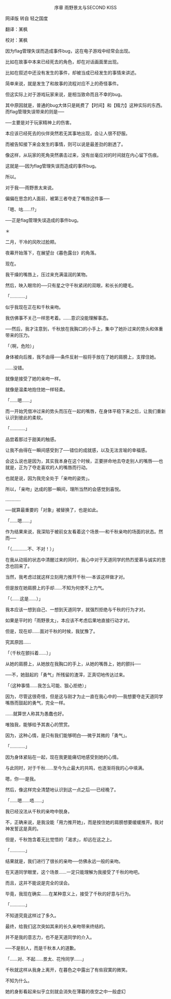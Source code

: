 <p align="center">序章 雨野景太与SECOND KISS</p>

网译版 转自 轻之国度

翻译：某枫

校对：某枫

因为flag管理失误而造成事件bug，这在电子游戏中经常会出现。

比如在故事中本来已经死去的角色，却在对话画面里出现。

比如在叙述中还没有发生的事件，却被当成已经发生的事情来讲述。

简单来说，就是发生了和故事的流程对应不上的奇怪事件。

但这实际上对于游戏玩家来说，是相当致命而且不幸的bug。

其中原因就是，普通的bug大体只是耗费了【时间】和【精力】这种实际的东西。而flag管理失误带来的则是──

──主要是对于玩家精神上的伤害。

本应该已经死去的伙伴突然若无其事地出现，会让人很不舒服。

而被告知接下来会发生的事情，则可以说是最差劲的剧透了。

像这样，从玩家的死角突然袭击过来，没有丝毫应对的时间就在内心留下伤痕。

这就是──因为flag管理失误而造成的事件bug。

所以。

对于我──雨野景太来说。

偏偏在思念的人面前，被第三者夺走了嘴唇这件事──

「嗯、咕……!?」

──正是flag管理失误造成的事件bug。

＊

二月，干冷的风吹过脸颊。

夜幕开始落下，在展望台《暮色露台》的角落。

现在。

我干燥的嘴唇上，压过来充满温润的某物。

然后，映入眼帘的──只有星之守千秋紧闭的双眼，和长长的睫毛。

「…………」

似乎我现在正在和千秋亲吻。

我仿佛事不关己一样思考着。……意识没能理解事态。

──然后，我才注意到，千秋放在我胸口的小手上，集中了她扑过来的势头和体重带来的压力。

「（啊，危险）」

身体被向后推，我不由得──条件反射一般将手放在了她的肩膀上，支撑住她。

……没错。

就像是接受了她的亲吻一样。

就像是温柔地抱住她一样轻柔。

「……嗯……」

而一开始凭借冲过来的势头而压在一起的嘴唇，在身体平稳下来之后，让我们重新认识到彼此的柔软。

「…………」

品尝着那过于甜美的触感。

让我不由得在一瞬间感受到了──错位的成就感，以及无法言喻的幸福感。

会这么说也是因为，其实我本身在这个时候，正要拼命地去夺走别人的嘴唇──也就是，正为了夺走喜欢的人的嘴唇而行动。

也就是说，因为我完全处于「亲吻的姿势」。

所以，「亲吻」达成的那一瞬间，理所当然的会感觉到喜悦。

…………

──就算最重要的「对象」被替换了，也是如此。

「……嗯……」

作为结果来说，我深陷于被前女友看着这个场景──和千秋亲吻的场面的状态。然而──

「（…………不、不对！）」

在我从动摇的状态中清醒过来的同时，我心中对于天道同学的热烈爱慕与诚实的思念也回来了。

当然，我考虑过就这样立刻用力推开千秋──本该这样做才对。

但是放在她肩膀上的手却……不知为何使不上力气。

「（……这是……）」

我本应该一想到自己、一想到天道同学，就强烈拒绝与千秋的行为才对。

如果是平时的「雨野景太」，本应该不考虑后果地直接行动才对。

但是，现在却……面对千秋的时候，我犹豫了。

究其原因……

「（千秋在颤抖着……）」

从她的肩膀上，从她放在我胸口的手上，从她的嘴唇上，她的颤抖──

──不，她鼓起的「勇气」所残留的渣滓，正真切地传达过来。

「（这种事情……我怎么可能、狠心拒绝）」

因为，尽管这很奇怪，但是这与刚才为止一直在我心中的──我想要夺走天道同学嘴唇而鼓起的勇气，完全一样。

……就算世人称其为愚蠢也好。

唯独我，能够给予其衷心的赞赏。

因为，这种心情，是只有我们能够明白──微乎其微的「勇气」。

「…………」

因为身体紧贴在一起，现在我更能痛切地感受到她的心情。

与此同时，对于千秋……至今为止最大的共鸣，也逐渐将我的心中填满。

嗯，你──是我。

然后，像这样完全清楚地认识到这一点之后──已经晚了。

「……嗯……唔……」

我已经没法从千秋的亲吻中脱身。

不，正确来说，是我没能「用力推开她」，而是按住她的肩膀想要缓缓推开。我对神发誓这是真的。

但是，千秋饱含着无比觉悟的「渴求」，却远在这之上。

「…………」

结果就是，我们进行了很长的亲吻──仿佛永远一般的亲吻。

在天道同学眼里，这个场景……一定只能理解为我接受了千秋的吻吧。

而且，这并不能说是完全的误会。

毕竟，我现在确实……在某种意义上，接受了千秋的好意与行为。

「…………」

不知道究竟这样过了多久。

最终，给我们这次突如其来的长久亲吻带来终结的。

并不是我的意志力，也不是天道同学的介入。

──不是别人，而是千秋本人的道歉。

「……对、不起……景太、花怜同学……」

千秋就这样从我身上离开，在暮色之中露出了有些寂寞的微笑。

不知为什么。

她的身影看起来似乎立刻就会消失在薄暮的夜空之中一般虚幻

